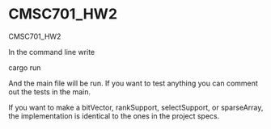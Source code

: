# CMSC701_HW2
CMSC701_HW2

In the command line write

cargo run


And the main file will be run. If you want to test anything you can comment out the tests in the main. 

If you want to make a bitVector, rankSupport, selectSupport, or sparseArray, the implementation is identical to the ones in the project specs. 
